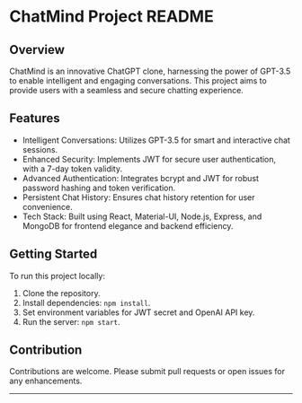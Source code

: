# ChatMind Project README

## Overview
ChatMind is an innovative ChatGPT clone, harnessing the power of GPT-3.5 to enable intelligent and engaging conversations. This project aims to provide users with a seamless and secure chatting experience.

## Features
- Intelligent Conversations: Utilizes GPT-3.5 for smart and interactive chat sessions.
- Enhanced Security: Implements JWT for secure user authentication, with a 7-day token validity.
- Advanced Authentication: Integrates bcrypt and JWT for robust password hashing and token verification.
- Persistent Chat History: Ensures chat history retention for user convenience.
- Tech Stack: Built using React, Material-UI, Node.js, Express, and MongoDB for frontend elegance and backend efficiency.

## Getting Started
To run this project locally:
1. Clone the repository.
2. Install dependencies: `npm install`.
3. Set environment variables for JWT secret and OpenAI API key.
4. Run the server: `npm start`.

## Contribution
Contributions are welcome. Please submit pull requests or open issues for any enhancements.

---

